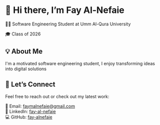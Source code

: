 # 👋 Hi there, I’m Fay Al-Nefaie

👩‍💻 Software Engineering Student at Umm Al-Qura University 

🎓 Class of 2026  


## 💡 About Me

I'm a motivated software engineering student, I enjoy transforming ideas into digital solutions 

## 🤝 Let’s Connect

Feel free to reach out or check out my latest work:

📧 Email: faymalnefaie@gmail.com  
🔗 LinkedIn: [fay-al-nefaie](https://www.linkedin.com/in/fay-al-nefaie-20688b365/)  
💻 GitHub: [fay-alnefaie](https://github.com/fay-alnefaie)


